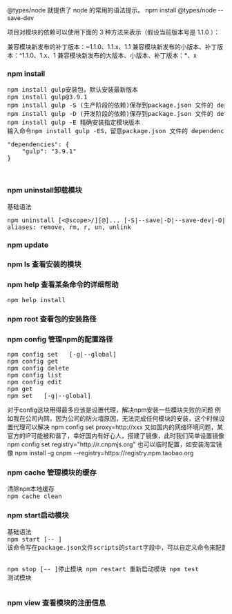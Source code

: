 @types/node 就提供了 node 的常用的语法提示。
npm install @types/node --save-dev

项目对模块的依赖可以使用下面的 3 种方法来表示（假设当前版本号是 1.1.0 ）：

兼容模块新发布的补丁版本：~1.1.0、1.1.x、1.1
兼容模块新发布的小版本、补丁版本：^1.1.0、1.x、1
兼容模块新发布的大版本、小版本、补丁版本：*、x


<h3>npm install</h3>
<pre>
npm install gulp安装包，默认安装最新版本
npm install gulp@3.9.1
npm install gulp -S (生产阶段的依赖)保存到package.json 文件的 dependencies 字段：
npm install gulp -D (开发阶段的依赖)保存到package.json 文件的 devDependencies字段：
npm install gulp -E 精确安装指定模块版本
输入命令npm install gulp -ES，留意package.json 文件的 dependencies 字段，以看出版本号中的^消失了
<pre>
"dependencies": {
    "gulp": "3.9.1"
}
</pre>
</pre>

<h3>npm uninstall卸载模块</h3>
基础语法
<pre>
npm uninstall [<@scope>/]<pkg>[@<version>]... [-S|--save|-D|--save-dev|-O|--save-optional]
aliases: remove, rm, r, un, unlink
</pre>

<h3>npm update</h3>
<h3>npm ls 查看安装的模块</h3>
<h3>npm help 查看某条命令的详细帮助 </h3>
<pre>
npm help install
</pre>
<h3>npm root 查看包的安装路径</h3>
<h3>npm config 管理npm的配置路径</h3>
<pre>
npm config set <key> <value> [-g|--global]
npm config get <key>
npm config delete <key>
npm config list
npm config edit
npm get <key>
npm set <key> <value> [-g|--global]
</pre>
对于config这块用得最多应该是设置代理，解决npm安装一些模块失败的问题
例如我在公司内网，因为公司的防火墙原因，无法完成任何模块的安装，这个时候设置代理可以解决
npm config set proxy=http://xxx
又如国内的网络环境问题，某官方的IP可能被和谐了，幸好国内有好心人，搭建了镜像，此时我们简单设置镜像
npm config set registry="http://r.cnpmjs.org"
也可以临时配置，如安装淘宝镜像
npm install -g cnpm --registry=https://registry.npm.taobao.org
<h3>npm cache 管理模块的缓存</h3>
<pre>
清除npm本地缓存
npm cache clean
</pre>
<h3>npm start启动模块</h3>
<pre>
基础语法
npm start [-- <args>]
该命令写在package.json文件scripts的start字段中，可以自定义命令来配置一个服务器环境和安装一系列的必要程序。比如:npm start dev

npm stop [-- <args>]停止模块
npm restart 重新启动模块
npm test 测试模块
</pre>
<h3>npm view 查看模块的注册信息</h3>
